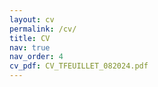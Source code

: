 ```yaml
---
layout: cv
permalink: /cv/
title: CV
nav: true
nav_order: 4
cv_pdf: CV_TFEUILLET_082024.pdf
---
```


